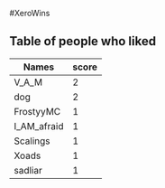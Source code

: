 #XeroWins
## Table of people who liked
Names | score
--- | ---
V_A_M | 2
dog | 2
FrostyyMC | 1
I_AM_afraid | 1
Scalings | 1
Xoads | 1
sadliar | 1
